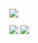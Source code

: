 ![](http://github-profile-summary-cards.vercel.app/api/cards/profile-details?username=FanwenShanmu&theme=github)

![](http://github-profile-summary-cards.vercel.app/api/cards/stats?username=FanwenShanmu&theme=github)
![](http://github-profile-summary-cards.vercel.app/api/cards/productive-time?username=FanwenShanmu&theme=github&utcOffset=8)
